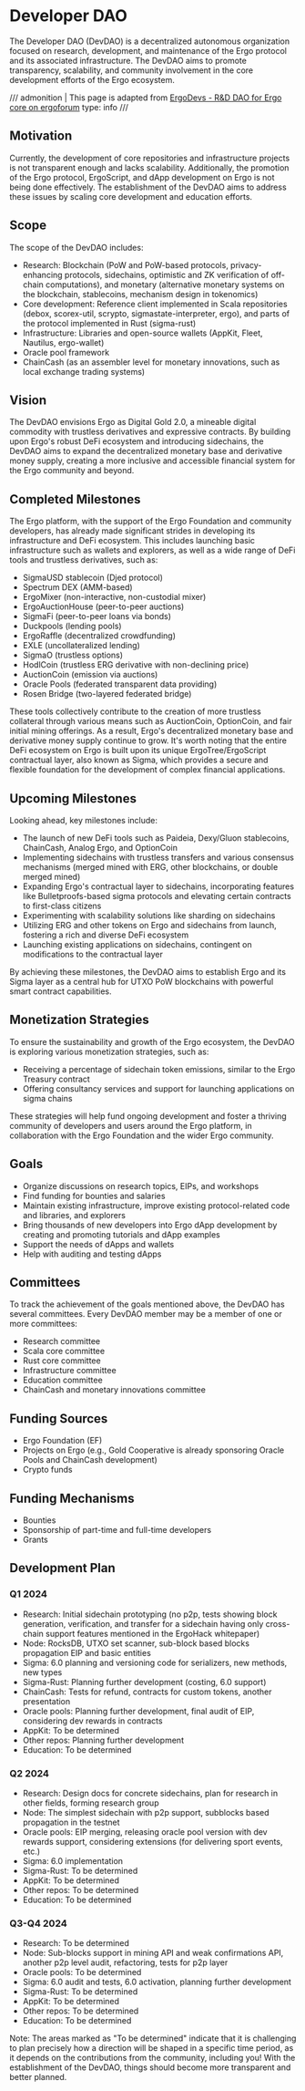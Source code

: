 # Developer DAO

The Developer DAO (DevDAO) is a decentralized autonomous organization focused on research, development, and maintenance of the Ergo protocol and its associated infrastructure. The DevDAO aims to promote transparency, scalability, and community involvement in the core development efforts of the Ergo ecosystem.

/// admonition | This page is adapted from [ErgoDevs - R&D DAO for Ergo core on ergoforum](https://www.ergoforum.org/t/ergodevs-r-d-dao-for-ergo-core/4663)
    type: info
///

## Motivation

Currently, the development of core repositories and infrastructure projects is not transparent enough and lacks scalability. Additionally, the promotion of the Ergo protocol, ErgoScript, and dApp development on Ergo is not being done effectively. The establishment of the DevDAO aims to address these issues by scaling core development and education efforts.

## Scope

The scope of the DevDAO includes:

- Research: Blockchain (PoW and PoW-based protocols, privacy-enhancing protocols, sidechains, optimistic and ZK verification of off-chain computations), and monetary (alternative monetary systems on the blockchain, stablecoins, mechanism design in tokenomics)
- Core development: Reference client implemented in Scala repositories (debox, scorex-util, scrypto, sigmastate-interpreter, ergo), and parts of the protocol implemented in Rust (sigma-rust)
- Infrastructure: Libraries and open-source wallets (AppKit, Fleet, Nautilus, ergo-wallet)
- Oracle pool framework
- ChainCash (as an assembler level for monetary innovations, such as local exchange trading systems)

## Vision

The DevDAO envisions Ergo as Digital Gold 2.0, a mineable digital commodity with trustless derivatives and expressive contracts. By building upon Ergo's robust DeFi ecosystem and introducing sidechains, the DevDAO aims to expand the decentralized monetary base and derivative money supply, creating a more inclusive and accessible financial system for the Ergo community and beyond.

## Completed Milestones

The Ergo platform, with the support of the Ergo Foundation and community developers, has already made significant strides in developing its infrastructure and DeFi ecosystem. This includes launching basic infrastructure such as wallets and explorers, as well as a wide range of DeFi tools and trustless derivatives, such as:

- SigmaUSD stablecoin (Djed protocol)
- Spectrum DEX (AMM-based)
- ErgoMixer (non-interactive, non-custodial mixer)
- ErgoAuctionHouse (peer-to-peer auctions)
- SigmaFi (peer-to-peer loans via bonds)
- Duckpools (lending pools)
- ErgoRaffle (decentralized crowdfunding)
- EXLE (uncollateralized lending)
- SigmaO (trustless options)
- HodlCoin (trustless ERG derivative with non-declining price)
- AuctionCoin (emission via auctions)
- Oracle Pools (federated transparent data providing)
- Rosen Bridge (two-layered federated bridge)

These tools collectively contribute to the creation of more trustless collateral through various means such as AuctionCoin, OptionCoin, and fair initial mining offerings. As a result, Ergo's decentralized monetary base and derivative money supply continue to grow. It's worth noting that the entire DeFi ecosystem on Ergo is built upon its unique ErgoTree/ErgoScript contractual layer, also known as Sigma, which provides a secure and flexible foundation for the development of complex financial applications.

## Upcoming Milestones

Looking ahead, key milestones include:

- The launch of new DeFi tools such as Paideia, Dexy/Gluon stablecoins, ChainCash, Analog Ergo, and OptionCoin
- Implementing sidechains with trustless transfers and various consensus mechanisms (merged mined with ERG, other blockchains, or double merged mined)
- Expanding Ergo's contractual layer to sidechains, incorporating features like Bulletproofs-based sigma protocols and elevating certain contracts to first-class citizens
- Experimenting with scalability solutions like sharding on sidechains
- Utilizing ERG and other tokens on Ergo and sidechains from launch, fostering a rich and diverse DeFi ecosystem
- Launching existing applications on sidechains, contingent on modifications to the contractual layer

By achieving these milestones, the DevDAO aims to establish Ergo and its Sigma layer as a central hub for UTXO PoW blockchains with powerful smart contract capabilities.

## Monetization Strategies

To ensure the sustainability and growth of the Ergo ecosystem, the DevDAO is exploring various monetization strategies, such as:

- Receiving a percentage of sidechain token emissions, similar to the Ergo Treasury contract
- Offering consultancy services and support for launching applications on sigma chains

These strategies will help fund ongoing development and foster a thriving community of developers and users around the Ergo platform, in collaboration with the Ergo Foundation and the wider Ergo community.

## Goals

- Organize discussions on research topics, EIPs, and workshops
- Find funding for bounties and salaries
- Maintain existing infrastructure, improve existing protocol-related code and libraries, and explorers
- Bring thousands of new developers into Ergo dApp development by creating and promoting tutorials and dApp examples
- Support the needs of dApps and wallets
- Help with auditing and testing dApps

## Committees

To track the achievement of the goals mentioned above, the DevDAO has several committees. Every DevDAO member may be a member of one or more committees:

- Research committee
- Scala core committee
- Rust core committee
- Infrastructure committee
- Education committee
- ChainCash and monetary innovations committee

## Funding Sources

- Ergo Foundation (EF)
- Projects on Ergo (e.g., Gold Cooperative is already sponsoring Oracle Pools and ChainCash development)
- Crypto funds

## Funding Mechanisms

- Bounties
- Sponsorship of part-time and full-time developers
- Grants

## Development Plan

### Q1 2024

- Research: Initial sidechain prototyping (no p2p, tests showing block generation, verification, and transfer for a sidechain having only cross-chain support features mentioned in the ErgoHack whitepaper)
- Node: RocksDB, UTXO set scanner, sub-block based blocks propagation EIP and basic entities
- Sigma: 6.0 planning and versioning code for serializers, new methods, new types
- Sigma-Rust: Planning further development (costing, 6.0 support)
- ChainCash: Tests for refund, contracts for custom tokens, another presentation
- Oracle pools: Planning further development, final audit of EIP, considering dev rewards in contracts
- AppKit: To be determined
- Other repos: Planning further development
- Education: To be determined

### Q2 2024

- Research: Design docs for concrete sidechains, plan for research in other fields, forming research group
- Node: The simplest sidechain with p2p support, subblocks based propagation in the testnet
- Oracle pools: EIP merging, releasing oracle pool version with dev rewards support, considering extensions (for delivering sport events, etc.)
- Sigma: 6.0 implementation
- Sigma-Rust: To be determined
- AppKit: To be determined
- Other repos: To be determined
- Education: To be determined

### Q3-Q4 2024

- Research: To be determined
- Node: Sub-blocks support in mining API and weak confirmations API, another p2p level audit, refactoring, tests for p2p layer
- Oracle pools: To be determined
- Sigma: 6.0 audit and tests, 6.0 activation, planning further development
- Sigma-Rust: To be determined
- AppKit: To be determined
- Other repos: To be determined
- Education: To be determined

Note: The areas marked as "To be determined" indicate that it is challenging to plan precisely how a direction will be shaped in a specific time period, as it depends on the contributions from the community, including you! With the establishment of the DevDAO, things should become more transparent and better planned.

